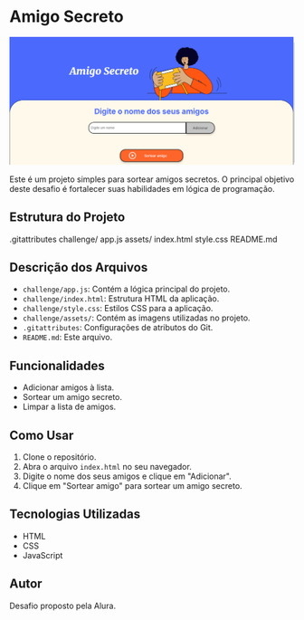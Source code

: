 # Amigo Secreto

![Imagem do Site](https://github.com/Diegooaraujo/Amigo-Secreto/blob/main/challenge/assets/Site-Sortear-Amigo.PNG)

Este é um projeto simples para sortear amigos secretos. O principal objetivo deste desafio é fortalecer suas habilidades em lógica de programação.

## Estrutura do Projeto
.gitattributes
challenge/
    app.js
    assets/
    index.html
    style.css
README.md


## Descrição dos Arquivos

- `challenge/app.js`: Contém a lógica principal do projeto.
- `challenge/index.html`: Estrutura HTML da aplicação.
- `challenge/style.css`: Estilos CSS para a aplicação.
- `challenge/assets/`: Contém as imagens utilizadas no projeto.
- `.gitattributes`: Configurações de atributos do Git.
- `README.md`: Este arquivo.

## Funcionalidades

- Adicionar amigos à lista.
- Sortear um amigo secreto.
- Limpar a lista de amigos.

## Como Usar

1. Clone o repositório.
2. Abra o arquivo `index.html` no seu navegador.
3. Digite o nome dos seus amigos e clique em "Adicionar".
4. Clique em "Sortear amigo" para sortear um amigo secreto.

## Tecnologias Utilizadas

- HTML
- CSS
- JavaScript

## Autor

Desafio proposto pela Alura.
